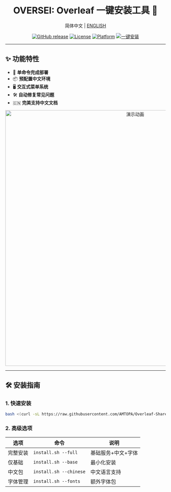 <div align="center">
<h1>OVERSEI: Overleaf 一键安装工具 🚀</h1>

简体中文 | <a href="README.md">ENGLISH</a>

[![GitHub release](https://img.shields.io/github/release/AMTOPA/Overleaf-Sharelatex-Easy-Install.svg?style=for-the-badge)](https://github.com/AMTOPA/Overleaf-Sharelatex-Easy-Install/releases)
[![License](https://img.shields.io/badge/license-MIT-blue?style=for-the-badge)](https://opensource.org/licenses/MIT)
[![Platform](https://img.shields.io/badge/platform-Linux%20|%20WSL-blue?style=for-the-badge)](https://zh.wikipedia.org/wiki/Linux)
[![一键安装](https://img.shields.io/badge/一键安装-绿色-brightgreen?style=for-the-badge&logo=shell)](https://raw.githubusercontent.com/AMTOPA/Overleaf-Sharelatex-Easy-Install/main/install.sh)

</div>

---

## ✨ 功能特性

- 🚀 **单命令完成部署**
- 📦 **预配置中文环境**
- 🖥️ **交互式菜单系统**
- 🛠️ **自动修复常见问题**
- 🇨🇳 **完美支持中文文档**

<div align="center">
<img src="https://example.com/oversei-demo-zh.gif" width="800" alt="演示动画">
</div>

---

## 🛠️ 安装指南

### 1. 快速安装

```bash
bash <(curl -sL https://raw.githubusercontent.com/AMTOPA/Overleaf-Sharelatex-Easy-Install/main/install.sh)
```

### 2. 高级选项

| 选项   | 命令                     | 说明         |
| ---- | ---------------------- | ---------- |
| 完整安装 | `install.sh --full`    | 基础服务+中文+字体 |
| 仅基础  | `install.sh --base`    | 最小化安装      |
| 中文包  | `install.sh --chinese` | 中文语言支持     |
| 字体管理 | `install.sh --fonts`   | 额外字体包      |
